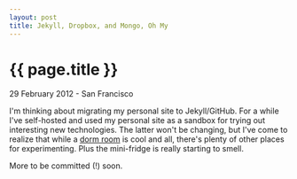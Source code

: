 ```yaml
---
layout: post
title: Jekyll, Dropbox, and Mongo, Oh My
---
```


{{ page.title }}
================

<p class="meta">29 February 2012 - San Francisco</p>

I'm thinking about migrating my personal site to Jekyll/GitHub. For a while I've self-hosted and used my personal site as a sandbox for trying out interesting new technologies. The latter won't be changing, but I've come to realize that while a [dorm room][1] is cool and all, there's plenty of other places for experimenting. Plus the mini-fridge is really starting to smell. 

More to be committed (!) soon.


[1]: http://blog.pinboard.in/2012/01/the_five_stages_of_hosting/ "The Five Stages of Hosting"